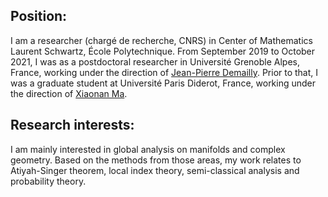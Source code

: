 <h2>Position:</h2>
I am a researcher (chargé de recherche, CNRS) in Center of Mathematics Laurent Schwartz, École Polytechnique. 
From September 2019 to October 2021, I was as a postdoctoral researcher in Université Grenoble Alpes, France, working under the direction of
<a href="https://www-fourier.ujf-grenoble.fr/~demailly/">Jean-Pierre Demailly</a>.
Prior to that, I was a graduate student at Université Paris Diderot, France, working under the direction of <a href="https://webusers.imj-prg.fr/~xiaonan.ma/">Xiaonan Ma</a>.

<h2>Research interests:</h2>

I am mainly interested in global analysis on manifolds and complex geometry. Based on the methods from those areas, my work relates to Atiyah-Singer theorem, local index theory, semi-classical analysis and probability theory.
